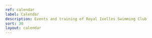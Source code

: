```yaml
---
ref: calendar
label: Calendar
description: Events and training of Royal Ixelles Swimming Club
sort: 30
layout: calendar
---
```

